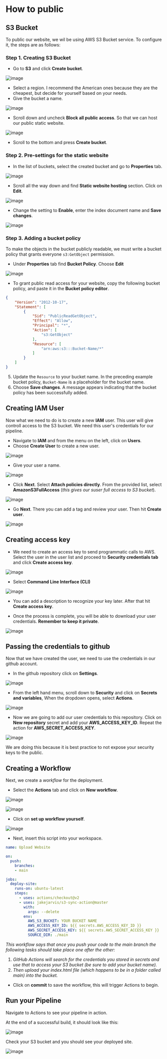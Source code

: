 # How to public

## S3 Bucket

To public our website, we wil be using AWS S3 Bucket service. To configure it, the steps are as follows:

### Step 1. Creating S3 Bucket

* Go to **S3** and click **Create bucket**.

![image](https://github.com/Joer4765/simple-site/assets/49815002/22c70d8c-9f4a-40b5-8307-3d4274ec115b)

* Select a region. I recommend the American ones because they are the cheapest, but decide for yourself based on your needs. 
* Give the bucket a name.

![image](https://github.com/Joer4765/simple-site/assets/49815002/abe7e19f-5df5-4874-8d70-20b709dca8f8)

* Scroll down and uncheck **Block all public access**. So that we can host our public static website.

![image](https://github.com/Joer4765/simple-site/assets/49815002/46956049-1311-4cf4-807a-64e1e5291c31)

* Scroll to the bottom and press **Create bucket**.

### Step 2. Pre-settings for the static website

* In the list of buckets, select the created bucket and go to **Properties** tab.

![image](https://github.com/Joer4765/simple-site/assets/49815002/55f4aa6d-de1f-4077-ba83-4f6d9b7310cc)

* Scroll all the way down and find **Static website hosting** section. Click on **Edit**.

![image](https://github.com/Joer4765/simple-site/assets/49815002/47ab3bb6-b107-4959-a6e3-7acc2f067977)

* Change the setting to **Enable**, enter the index document name and **Save changes**.

![image](https://github.com/Joer4765/simple-site/assets/49815002/49ddd9e9-ba8f-4cc0-8fd2-5b8671e13d84)

### Step 3. Adding a bucket policy

To make the objects in the bucket publicly readable, we must write a bucket policy that grants everyone `s3:GetObject` permission.

* Under **Properties** tab find **Bucket Policy**. Choose **Edit**

![image](https://github.com/Joer4765/simple-site/assets/49815002/b79fdf9e-49d5-4da0-9d7d-4cd9f4152ddd)

* To grant public read access for your website, copy the following bucket policy, and paste it in the **Bucket policy editor**.

```json
{
    "Version": "2012-10-17",
    "Statement": [
        {
            "Sid": "PublicReadGetObject",
            "Effect": "Allow",
            "Principal": "*",
            "Action": [
                "s3:GetObject"
            ],
            "Resource": [
                "arn:aws:s3:::Bucket-Name/*"
            ]
        }
    ]
}
```

5. Update the `Resource` to your bucket name. In the preceding example bucket policy, `Bucket-Name` is a placeholder for the bucket name. 
6. Choose **Save changes**. A message appears indicating that the bucket policy has been successfully added.

## Creating IAM User

Now what we need to do is to create a new **IAM** user. This user will give controll access to the S3 bucket. We need this user's credentials for our pipeline.

* Navigate to **IAM** and from the menu on the left, click on **Users**.
* Choose **Create User** to create a new user.

![image](https://github.com/Joer4765/simple-site/assets/49815002/45b71018-0e46-4746-af03-0c6e92c4bf8e)

* Give your user a name.

![image](https://github.com/Joer4765/simple-site/assets/49815002/1af47894-f9f1-4162-8ccb-db058dd86f3f)

* Click **Next**. Select **Attach policies directly**. From the provided list, select **AmazonS3FullAccess** (_this gives our suser full access to S3 bucket_).

![image](https://github.com/Joer4765/simple-site/assets/49815002/693bd41e-b080-42e2-8586-3b338756e624)

* Go **Next**. There you can add a tag and review your user. Then hit **Create user**.

![image](https://github.com/Joer4765/simple-site/assets/49815002/9f50459e-a70b-4550-b3ec-f30bbe0d932c)

## Сreating access key

* We need to create an access key to send programmatic calls to AWS. Select the user in the user list and proceed to **Security credentials tab** and click **Create access key**.

![image](https://github.com/Joer4765/simple-site/assets/49815002/68c75e79-cb2c-4a05-ae97-c5cce5e337ca)

* Select **Command Line Interface (CLI)**

![image](https://github.com/Joer4765/simple-site/assets/49815002/0f3e51fd-3c46-40c0-8b91-0634faa89a60)

* You can add a description to recognize your key later. After that hit **Create access key**. 

* Once the process is complete, you will be able to download your user credentials. **Remember to keep it private**.

![image](https://github.com/Joer4765/simple-site/assets/49815002/c51fab7a-33a7-4533-aaec-743baf0a89d4)

## Passing the credentials to github

Now that we have created the user, we need to use the credentials in our github account.

* In the github repository click on **Settings**.

![image](https://github.com/Joer4765/simple-site/assets/49815002/2ad4d0c3-6e0b-4d65-a1e3-6d71f58d4c9d)

* From the left hand menu, scroll down to **Security** and click on **Secrets and variables**, When the dropdown opens, select **Actions**.

![image](https://github.com/Joer4765/simple-site/assets/49815002/d47c94f7-83d9-4369-b2c6-87da1a642e1c)

* Now we are going to add our user credentials to this repository. Click on **New repository** secret and add your **AWS_ACCESS_KEY_ID**. Repeat the action for **AWS_SECRET_ACCESS_KEY**.

![image](https://github.com/Joer4765/simple-site/assets/49815002/d4ec7eda-e010-4879-8a07-4c26af4025f1)

We are doing this because it is best practice to not expose your security keys to the public. 

## Creating a Workflow

Next, we create a _workflow_ for the deployment.

* Select the **Actions** tab and click on **New workflow**.

![image](https://github.com/Joer4765/simple-site/assets/49815002/ef98e897-649b-4350-87bb-7ff0d36c15e9)

![image](https://github.com/Joer4765/simplesite/assets/49815002/f5505b73-bc61-4304-8b8a-c54e3d87dd4e)

* Click on **set up workflow yourself**.

![image](https://github.com/Joer4765/simple-site/assets/49815002/6f7bfd68-d42f-4ccd-abdb-a5ade717e954)

* Next, insert this script into your workspace.

```yaml
name: Upload Website

on:
  push:
    branches:
    - main

jobs:
  deploy-site:
    runs-on: ubuntu-latest
    steps:
      - uses: actions/checkout@v2
      - uses: jakejarvis/s3-sync-action@master
        with:
          args: --delete
        env:
          AWS_S3_BUCKET: YOUR BUCKET NAME
          AWS_ACCESS_KEY_ID: ${{ secrets.AWS_ACCESS_KEY_ID }}
          AWS_SECRET_ACCESS_KEY: ${{ secrets.AWS_SECRET_ACCESS_KEY }}
          SOURCE_DIR: ./main
```

_This workflow says that once you push your code to the main branch the following tasks should take place one after the other:_

1. _GitHub Actions will search for the credentials you stored in secrets and use that to access your S3 bucket (be sure to add your bucket name)._
2. _Then upload your index.html file (which happens to be in a folder called main) into the bucket._

* Click on **commit** to save the workflow, this will trigger Actions to begin.

## Run your Pipeline

Navigate to Actions to see your pipeline in action.

At the end of a successful build, it should look like this:

![image](https://github.com/Joer4765/simple-site/assets/49815002/87f7bfef-6c17-4775-b272-344d233a5998)

Check your S3 bucket and you should see your deployed site.

![image](https://github.com/Joer4765/simple-site/assets/49815002/f873a635-8073-4858-8991-952ef95c71ea)

